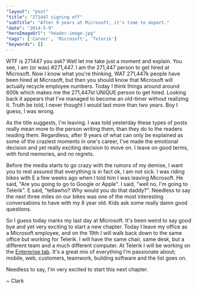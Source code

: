 ```yaml
---
"layout": "post"
"title": "271447 signing off"
"subTitle": "After 9 years at Microsoft, it's time to depart."
"date": "2014-5-9"
"heroImageUrl": "header-image.jpg"
"tags": ['Career', 'Microsoft', 'Telerik']
"keywords": []
---
```


WTF is 271447 you ask? Well let me take just a moment and explain. You see, I am (or was) #271,447. I am the 271,447 person to get hired at Microsoft. Now I know what you're thinking, WAT 271,447k people have been hired at Microsoft, but then you should know that Microsoft will actually recycle employee numbers. Today I think things around around 600k which makes me the 271,447st UNIQUE person to get hired. Looking back it  appears that I've managed to become an old-timer without realizing it. Truth be told, I never thought I would last more than two years. Boy I guess, I was wrong.

As the title suggests, I'm leaving. I was told yesterday these types of posts really mean more to the person writing them, than they do to the readers reading them. Regardless, after 9 years of what can only be explained as some of the craziest moments in one's career, I've made the emotional decision and yet really exciting decision to move on. I leave on good terms, with fond memories, and no regrets.

Before the media starts to go crazy with the rumors of my demise, I want you to rest assured that everything is in fact ok, I am not sick. I was riding bikes with E a few weeks ago when I told him I was leaving Microsoft. He said, "Are you going to go to Google or Apple". I said, "well no, I'm going to Telerik". E said, "tellawho? Why would you do that daddy?". Needless to say the next three miles on our bikes was one of the most interesting conversations to have with my 8 year old. Kids ask some really damn good questions.
 
So I guess today marks my last day at Microsoft. It's been weird to say good bye and yet very exciting to start a new chapter. Today I leave my office as a Microsoft employee, and on the 19th I will walk back down to the same office but working for Telerik. I will have the same chair, same desk, but a different team and a much different computer. At Telerik I will be working on the [Enterprise tab](http://www.telerik.com/enterprise). It's a great mix of everything I'm passionate about; mobile, web, customers, teamwork, building software and the list goes on.

Needless to say, I'm very excited to start this next chapter.

~ Clark